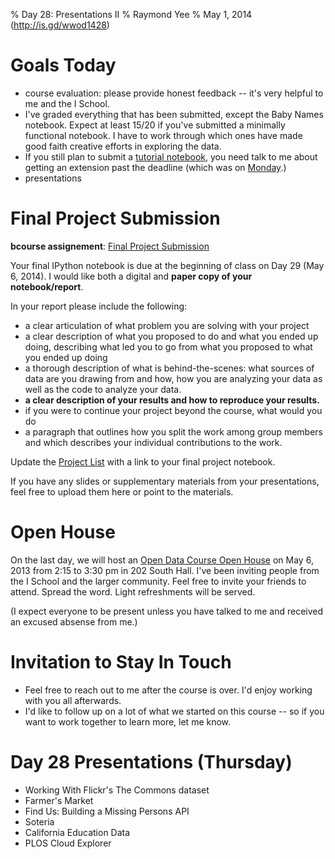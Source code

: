 % Day 28:  Presentations II
% Raymond Yee 
% May  1, 2014 (<http://is.gd/wwod1428>)

# Goals Today

* course evaluation:  please provide honest feedback -- it's very helpful to me and the I School.
* I've graded everything that has been submitted, except the Baby Names notebook.  Expect at least 15/20 if you've submitted a minimally
functional notebook.  I have to work through which ones have made good faith creative efforts in exploring the data.
* If you still plan to submit a [tutorial notebook](http://rdhyee.github.io/wwod14/day19.html#%283%29), you need talk to me about getting an extension past the deadline (which was on [Monday](http://rdhyee.github.io/wwod14/day20.html#&284%29).)
* presentations

# Final Project Submission

**bcourse assignement**: [Final Project Submission](https://bcourses.berkeley.edu/courses/1189091/assignments/4971892)

Your final IPython notebook is due at the beginning of class on Day 29 (May 6, 2014). I would
like both a digital and **paper copy of your notebook/report**.

In your report please include the following:

* a clear articulation of what problem you are solving with your project
* a clear description of what you proposed to do and what you ended up doing, describing what led you to go from what you proposed to what you ended up doing
* a thorough description of what is behind-the-scenes: what sources of data are you drawing from and how, how you are analyzing your data as well as the code to
analyze your data.
* **a clear description of your results and how to reproduce your results.**
* if you were to continue your project beyond the course, what would you do
* a paragraph that outlines how you split the work among group members and which describes your individual contributions to the work.

Update the [Project List](https://github.com/working-with-open-data-2014/project-organization/wiki/Working-with-Open-Data-2014-Projects) with a link to your final project notebook.

If you have any slides or supplementary materials from your presentations, feel free to upload them here or point to the materials.

# Open House

On the last day, we will host an [Open Data Course Open House](http://www.ischool.berkeley.edu/newsandevents/events/20140506opendataexhibition)
on May 6, 2013 from 2:15 to 3:30 pm in 202 South Hall. I've been inviting people from the I School and the
larger community. Feel free to invite your friends to attend. Spread the word. Light refreshments
will be served.

(I expect everyone to be present unless you have talked to me and received an excused absense from me.)

# Invitation to Stay In Touch

* Feel free to reach out to me after the course is over.  I'd enjoy working with you all afterwards.
* I'd like to follow up on a lot of what we started on this course -- so if you want to work together to learn more, let me know.


# Day 28 Presentations (Thursday)

* Working With Flickr's The Commons dataset
* Farmer's Market
* Find Us: Building a Missing Persons API
* Soteria
* California Education Data
* PLOS Cloud Explorer

